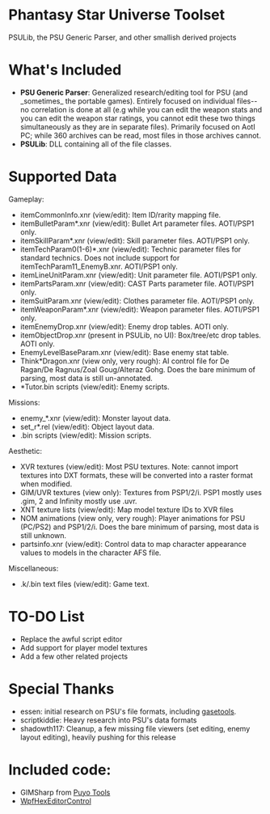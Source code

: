 # Phantasy Star Universe Toolset
PSULib, the PSU Generic Parser, and other smallish derived projects

# What's Included
  - **PSU Generic Parser**: Generalized research/editing tool for PSU (and \_sometimes\_ the portable games). Entirely focused on individual files--no correlation is done at all (e.g while you can edit the weapon stats and you can edit the weapon star ratings, you cannot edit these two things simultaneously as they are in separate files). Primarily focused on AotI PC; while 360 archives can be read, most files in those archives cannot.
  - **PSULib**: DLL containing all of the file classes.

# Supported Data
Gameplay:
  - itemCommonInfo.xnr (view/edit): Item ID/rarity mapping file.
  - itemBulletParam\*.xnr (view/edit): Bullet Art parameter files. AOTI/PSP1 only.
  - itemSkillParam\*.xnr (view/edit): Skill parameter files. AOTI/PSP1 only.
  - itemTechParam0(1-6)\*.xnr (view/edit): Technic parameter files for standard technics. Does not include support for itemTechParam11\_EnemyB.xnr. AOTI/PSP1 only.
  - itemLineUnitParam.xnr (view/edit): Unit parameter file. AOTI/PSP1 only.
  - itemPartsParam.xnr (view/edit): CAST Parts parameter file. AOTI/PSP1 only.
  - itemSuitParam.xnr (view/edit): Clothes parameter file. AOTI/PSP1 only.
  - itemWeaponParam\*.xnr (view/edit): Weapon parameter files. AOTI/PSP1 only.
  - itemEnemyDrop.xnr (view/edit): Enemy drop tables. AOTI only.
  - itemObjectDrop.xnr (present in PSULib, no UI): Box/tree/etc drop tables. AOTI only.
  - EnemyLevelBaseParam.xnr (view/edit): Base enemy stat table.
  - Think\*Dragon.xnr (view only, very rough): AI control file for De Ragan/De Ragnus/Zoal Goug/Alteraz Gohg. Does the bare minimum of parsing, most data is still un-annotated.
  - \*Tutor.bin scripts (view/edit): Enemy scripts.

Missions:
  - enemy\_\*.xnr (view/edit): Monster layout data.
  - set\_r\*.rel (view/edit): Object layout data.
  - .bin scripts (view/edit): Mission scripts.

Aesthetic:
  - XVR textures (view/edit): Most PSU textures. Note: cannot import textures into DXT formats, these will be converted into a raster format when modified.
  - GIM/UVR textures (view only): Textures from PSP1/2/i. PSP1 mostly uses .gim, 2 and Infinity mostly use .uvr.
  - XNT texture lists (view/edit): Map model texture IDs to XVR files
  - NOM animations (view only, very rough): Player animations for PSU (PC/PS2) and PSP1/2/i. Does the bare minimum of parsing, most data is still unknown.
  - partsinfo.xnr (view/edit): Control data to map character appearance values to models in the character AFS file.

Miscellaneous:
  - .k/.bin text files (view/edit): Game text.

# TO-DO List
  - Replace the awful script editor
  - Add support for player model textures
  - Add a few other related projects

# Special Thanks
  - essen: initial research on PSU's file formats, including [gasetools](https://github.com/essen/gasetools).
  - scriptkiddie: Heavy research into PSU's data formats
  - shadowth117: Cleanup, a few missing file viewers (set editing, enemy layout editing), heavily pushing for this release

# Included code:
  - GIMSharp from [Puyo Tools](https://github.com/nickworonekin/puyotools)
  - [WpfHexEditorControl](https://github.com/abbaye/WpfHexEditorControl)
